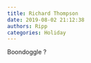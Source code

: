 ```yaml
---
title: Richard Thompson
date: 2019-08-02 21:12:38
authors: Ripp
categories: Holiday
---
```


 Boondoggle ?